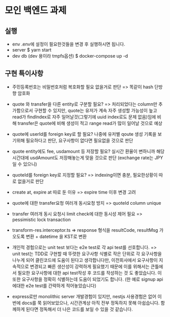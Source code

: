 # 모인 백엔드 과제

## 실행

- env
.env에 설정이 필요한것들을 변경 후 실행하시면 됩니다.
- server
$ yarn start
- dev db (dev 용이라 tmpfs옵션)
$ docker-compose up -d

## 구현 특이사항

- 주민등록번호는 비밀번호처럼 복호화할 필요 없을거로 판단
=> 똑같이 hash 단방향 암호화

- quote 와 transfer을 다른 entity로 구분할 필요?
=> 처리되었다는 column만 추가함으로서 구현할 수 있지만,
quote는 유저가 계속 자주 생성할 가능성이 높고 read가 findIndex로 자주 일어날것(그렇기에 uuid index로도 문제 없음)임에 비해
transfer은 quote에 비해 생성이 적고 range read가 많이 일어날 것으로 예상

- quote에 userId를 foreign key로 할 필요?
나중에 유저별 qoute 생성 기록을 보기위해 필요하다고 판단, 요구사항이 없다면 필요없을 것으로 판단

- quote entity에도 fee, usdamount 등 저장할 필요?
실시간 환율이 변하니까 해당 시간대에 usdAmount도 저장해놓는게 맞을 것으로 판단 (exchange rate는 JPY일 수 있으니)

- quoteId를 foreign key로 지정할 필요?
=> indexing이면 충분, 필요한상황이 따로 없을거로 판단

- create at, expire at 따로 둔 이유
=> expire time 이후 변경 고려

- quote에 대한 transfer요청 여러개 동시요청 방지
=> quoteId column unique

- transfer 여러개 동시 요청시 limit check에 대한 동시성 제어 필요
=> pessimistic lock transaction

- transform-res.interceptor.ts
=> response 형식을 resultCode, resultMsg 가 오도록 변환 + datetime 을 KST로 변환

- 개인적 경험으로는 unit test 보다는 e2e test로 각 api test를 선호합니다.
=> unit test는 TDD로 구현할 때 뚜렷한 요구사항 식별로 작은 단위로 각 요구사항을 나누게 되어 클린코드에 도움이 된다고 생각합니다만, 이전회사에서 요구사항이 지속적으로 변경되고 빠른 생산성이 강력하게 필요했기 때문에 이를 위해서는 큰틀에서 필요한 요구사항에 대한 api test작성 후 코드를 작성하는 것 도 좋았습니다. 이 또한 요구사항을 정확히 식별하는데 도움이 되었기도 합니다.
(한 예로 signup api에대한 e2e test를 간략하게 적어놓았습니다)

- express로만 monolithic server 개발경험이 있지만, nestjs 사용경험은 없어 이번에 docs를 쭉 읽어보았으나, 시간관계상 아직 전부 정독하지 못해 아쉽습니다. 함께하게 된다면 정독해서 더 나은 코드를 보일 수 있을 것 같습니다.
